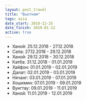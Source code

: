 ```yaml
---
layout: post_travel
title: "Вьетнам"
tags: asia
date_start: 2018-12-25
date_finish: 2019-01-12
active: true
---
```


* Ханой: 25.12.2018 - 27.12.2018
* Сапа: 27.12.2018 - 29.12.2018
* Ханой: 29.12.2018 - 30.12.2018
* Катба: 31.12.2018 - 01.01.2019
* Хайфон: 01.01.2019 - 02.01.2019
* Далат: 02.01.2019 - 03.01.2019
* Нячанг: 03.01.2019 - 07.01.2019
* Хошимин: 07.01.2019 - 09.01.2019
* Вунгтау: 09.01.2019 - 11.01.2019
* Ханой: 11.01.2019 - 12.01.2019
